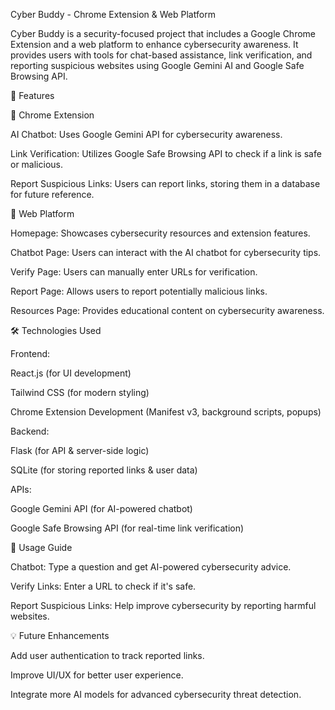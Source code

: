 Cyber Buddy - Chrome Extension & Web Platform

Cyber Buddy is a security-focused project that includes a Google Chrome Extension and a web platform to enhance cybersecurity awareness. It provides users with tools for chat-based assistance, link verification, and reporting suspicious websites using Google Gemini AI and Google Safe Browsing API.

🚀 Features

🔹 Chrome Extension

AI Chatbot: Uses Google Gemini API for cybersecurity awareness.

Link Verification: Utilizes Google Safe Browsing API to check if a link is safe or malicious.

Report Suspicious Links: Users can report links, storing them in a database for future reference.

🔹 Web Platform

Homepage: Showcases cybersecurity resources and extension features.

Chatbot Page: Users can interact with the AI chatbot for cybersecurity tips.

Verify Page: Users can manually enter URLs for verification.

Report Page: Allows users to report potentially malicious links.

Resources Page: Provides educational content on cybersecurity awareness.

🛠 Technologies Used

Frontend:

React.js (for UI development)

Tailwind CSS (for modern styling)

Chrome Extension Development (Manifest v3, background scripts, popups)

Backend:

Flask (for API & server-side logic)

SQLite (for storing reported links & user data)

APIs:

Google Gemini API (for AI-powered chatbot)

Google Safe Browsing API (for real-time link verification)

📌 Usage Guide

Chatbot: Type a question and get AI-powered cybersecurity advice.

Verify Links: Enter a URL to check if it's safe.

Report Suspicious Links: Help improve cybersecurity by reporting harmful websites.

💡 Future Enhancements

Add user authentication to track reported links.

Improve UI/UX for better user experience.

Integrate more AI models for advanced cybersecurity threat detection.
